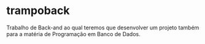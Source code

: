 # trampoback
Trabalho de Back-and ao qual teremos que desenvolver um projeto também para a matéria de Programação em Banco de Dados.
